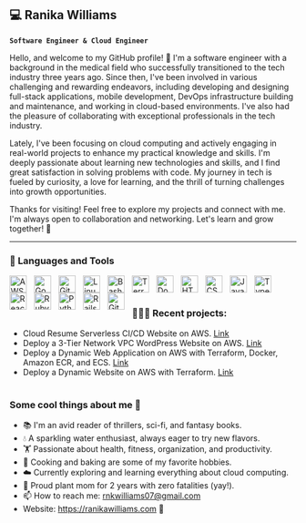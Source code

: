## 💻 Ranika Williams

**`Software Engineer & Cloud Engineer`**

Hello, and welcome to my GitHub profile! 👋 I'm a software engineer with a background in the medical field who successfully transitioned to the tech industry three years ago. Since then, I've been involved in various challenging and rewarding endeavors, including developing and designing full-stack applications, mobile development, DevOps infrastructure building and maintenance, and working in cloud-based environments. I've also had the pleasure of collaborating with exceptional professionals in the tech industry.

Lately, I've been focusing on cloud computing and actively engaging in real-world projects to enhance my practical knowledge and skills. I'm deeply passionate about learning new technologies and skills, and I find great satisfaction in solving problems with code. My journey in tech is fueled by curiosity, a love for learning, and the thrill of turning challenges into growth opportunities.

Thanks for visiting! Feel free to explore my projects and connect with me. I'm always open to collaboration and networking. Let's learn and grow together! 🚀

---

### 🧰 Languages and Tools

<img align="left" alt="AWS" width="30px" style="padding-right:10px;" src="https://cdn.jsdelivr.net/gh/devicons/devicon@latest/icons/amazonwebservices/amazonwebservices-original-wordmark.svg" />
<img align="left" alt="Google Cloud" width="30px" style="padding-right:10px;" src="https://cdn.jsdelivr.net/gh/devicons/devicon@latest/icons/googlecloud/googlecloud-original-wordmark.svg" />
<img align="left" alt="Git" width="30px" style="padding-right:10px;" src="https://cdn.jsdelivr.net/gh/devicons/devicon/icons/git/git-original.svg" />
<img align="left" alt="Linux" width="30px" style="padding-right:10px;" src="https://cdn.jsdelivr.net/gh/devicons/devicon/icons/linux/linux-original.svg" />
<img align="left" alt="Bash" width="30px" style="padding-right:10px;" src="https://cdn.jsdelivr.net/gh/devicons/devicon/icons/bash/bash-original.svg" />
<img align="left" alt="Terraform" width="30px" style="padding-right:10px;" src="https://cdn.jsdelivr.net/gh/devicons/devicon@latest/icons/terraform/terraform-original.svg" />
<img align="left" alt="Docker" width="30px" style="padding-right:10px;" src="https://cdn.jsdelivr.net/gh/devicons/devicon@latest/icons/docker/docker-original.svg" />
<img align="left" alt="HTML" width="30px" style="padding-right:10px;" src="https://cdn.jsdelivr.net/gh/devicons/devicon/icons/html5/html5-plain.svg" />
<img align="left" alt="CSS" width="30px" style="padding-right:10px;" src="https://cdn.jsdelivr.net/gh/devicons/devicon/icons/css3/css3-plain.svg" />
<img align="left" alt="JavaScript" width="30px" style="padding-right:10px;" src="https://cdn.jsdelivr.net/gh/devicons/devicon/icons/javascript/javascript-plain.svg" />
<img align="left" alt="TypeScript" width="30px" style="padding-right:10px;" src="https://cdn.jsdelivr.net/gh/devicons/devicon/icons/typescript/typescript-plain.svg" />
<img align="left" alt="React" width="30px" style="padding-right:10px;" src="https://cdn.jsdelivr.net/gh/devicons/devicon/icons/react/react-original.svg" />
<img align="left" alt="Ruby" width="30px" style="padding-right:10px;" src="https://cdn.jsdelivr.net/gh/devicons/devicon@latest/icons/ruby/ruby-original.svg" />   
<img align="left" alt="Python" width="30px" style="padding-right:10px;" src="https://cdn.jsdelivr.net/gh/devicons/devicon/icons/python/python-plain.svg" />
<img align="left" alt="Rails" width="30px" style="padding-right:10px;" src="https://cdn.jsdelivr.net/gh/devicons/devicon@latest/icons/rails/rails-original-wordmark.svg" />
<img align="left" alt="GitHub" width="30px" style="padding-right:10px;" src="https://cdn.jsdelivr.net/gh/devicons/devicon/icons/github/github-original.svg" />
<br />

#

### 👩🏾‍💻 Recent projects:

- Cloud Resume Serverless CI/CD Website on AWS. [Link](https://github.com/rnkwilliams/aws-cloud-resume-challenge-frontend)
- Deploy a 3-Tier Network VPC WordPress Website on AWS. [Link](https://github.com/rnkwilliams/host-a-static-wordpress-website-on-aws)
- Deploy a Dynamic Web Application on AWS with Terraform, Docker, Amazon ECR, and ECS. [Link](https://github.com/rnkwilliams/rentzone-terraform-ecs-project)
- Deploy a Dynamic Website on AWS with Terraform. [Link](https://github.com/rnkwilliams/terraform-projects)

#

<!-- ### 📊 Stats -->

<!-- ![Ranika's GitHub stats](https://github-readme-stats.vercel.app/api?username=rnkwilliams&show_icons=true&theme=gruvbox) -->

<!-- ![GitHub Streak](https://streak-stats.demolab.com?user=rnkwilliams&theme=gruvbox&border_radius=4.5) -->

### Some cool things about me 🌟

- 📚 I'm an avid reader of thrillers, sci-fi, and fantasy books.
- 💧 A sparkling water enthusiast, always eager to try new flavors.
- 🏋️ Passionate about health, fitness, organization, and productivity.
- 🍳 Cooking and baking are some of my favorite hobbies.
- ☁️ Currently exploring and learning everything about cloud computing.
- 🌿 Proud plant mom for 2 years with zero fatalities (yay!).
- 📫 How to reach me: rnkwilliams07@gmail.com 
- Website: https://ranikawilliams.com 👋

<!--
<details>
 <summary><h3>👨‍💻 Ranika's Coding Journey</h3></summary>  
-->


